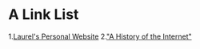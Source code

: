 # A Link List

1.[Laurel's Personal Website](https://laurelschwulst.com/)
2.["A History of the Internet"](https://www.are.na/block/11162154) 
